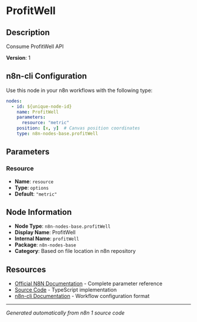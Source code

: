 # ProfitWell

## Description

Consume ProfitWell API

**Version**: 1

## n8n-cli Configuration

Use this node in your n8n workflows with the following type:

```yaml
nodes:
  - id: ${unique-node-id}
    name: ProfitWell
    parameters:
      resource: "metric"
    position: [x, y]  # Canvas position coordinates
    type: n8n-nodes-base.profitWell
```

## Parameters

### Resource

- **Name**: `resource`
- **Type**: `options`
- **Default**: `"metric"`


## Node Information

- **Node Type**: `n8n-nodes-base.profitWell`
- **Display Name**: ProfitWell
- **Internal Name**: `profitWell`
- **Package**: `n8n-nodes-base`
- **Category**: Based on file location in n8n repository

## Resources

- [Official N8N Documentation](https://docs.n8n.io/integrations/builtin/app-nodes/n8n-nodes-base.profitwell/) - Complete parameter reference
- [Source Code](https://github.com/n8n-io/n8n/blob/master/packages/nodes-base/nodes/ProfitWell/ProfitWell.node.ts) - TypeScript implementation
- [n8n-cli Documentation](https://github.com/edenreich/n8n-cli) - Workflow configuration format

---
*Generated automatically from n8n 1 source code*
